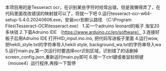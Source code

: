 本项目用的是Tesseract ocr，在识别某些字符时经常出错，但是我懒得弄了，在代码里面改改错误的映射就可以了，将就一下吧
0.运行tesseract-ocr-w64-setup-5.4.0.20240606.exe，安装ocr到默认路径 （C:\Program Files\Tesseract-OCR\tesseract.exe）
1.买一个adruino leonard的板子 淘宝20多块钱
2.下载Adruino IDE （https://www.arduino.cc/en/software）
3.连接好板子后用Adruino IDE 打开HID_input.ino.ino, 把代码写进板子里面
4.运行wow, 把hekili_style.txt的字符串导入hekili style, background_wa.txt的字符串导入wa
5.运行main.py,第一次运行时要选择ocr识别区域，识别错了的话删掉screen_config.json,重新运行main.py即可
6.按一下ctrl键或者鼠标侧键（mouse4）运行程序,再按一下暂停
